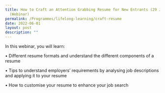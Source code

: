```yaml
---
title: How to Craft an Attention Grabbing Resume for New Entrants (29 June 2022)
  (Webinar)
permalink: /Programmes/lifelong-learning/craft-resume
date: 2022-06-01
layout: post
description: ""
---
```

In this webinar, you will learn:

•	Different resume formats and understand the different components of a resume 

•	Tips to understand employers’ requirements by analysing job descriptions and applying it to your resume

•	How to customise your resume to enhance your job search